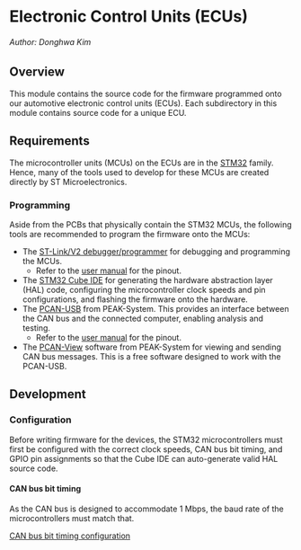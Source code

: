 # Electronic Control Units (ECUs)

###### Author: Donghwa Kim

## Overview

This module contains the source code for the firmware programmed onto our
automotive electronic control units (ECUs). Each subdirectory in this module
contains source code for a unique ECU.

## Requirements

The microcontroller units (MCUs) on the ECUs are in the [STM32](https://www.st.com/en/microcontrollers-microprocessors/stm32-32-bit-arm-cortex-mcus.html)
family. Hence, many of the tools used to develop for these MCUs are created directly by ST Microelectronics.

### Programming

Aside from the PCBs that physically contain the STM32 MCUs, the following tools
are recommended to program the firmware onto the MCUs:

- The [ST-Link/V2 debugger/programmer](https://www.st.com/en/development-tools/st-link-v2.html) for debugging and programming the MCUs.
  - Refer to the [user manual](https://www.st.com/resource/en/user_manual/um1075-stlinkv2-incircuit-debuggerprogrammer-for-stm8-and-stm32-stmicroelectronics.pdf) for the pinout.
- The [STM32 Cube IDE](https://www.st.com/en/development-tools/stm32cubeide.html)
  for generating the hardware abstraction layer (HAL) code, configuring the microcontroller clock speeds and pin configurations, and flashing the firmware onto the hardware.
- The [PCAN-USB](https://www.peak-system.com/PCAN-USB.199.0.html?L=1) from PEAK-System. This provides an interface between the CAN bus and the connected computer, enabling analysis and testing.
  - Refer to the [user manual](https://www.peak-system.com/produktcd/Pdf/English/PCAN-USB_UserMan_eng.pdf) for the pinout.
- The [PCAN-View](https://www.peak-system.com/PCAN-View.242.0.html?L=1) software from PEAK-System for viewing and sending CAN bus messages. This is a free software designed to work with the PCAN-USB.

## Development

### Configuration

Before writing firmware for the devices, the STM32 microcontrollers must first be configured with the correct clock speeds, CAN bus bit timing, and GPIO pin assignments so that the Cube IDE can auto-generate valid HAL source code. 

#### CAN bus bit timing

As the CAN bus is designed to accommodate 1 Mbps, the baud rate of the microcontrollers must match that.

[CAN bus bit timing configuration](https://community.st.com/t5/stm32-mcus-products/stm32f103c8t6-blue-pill-can-does-not-work/td-p/66829)



